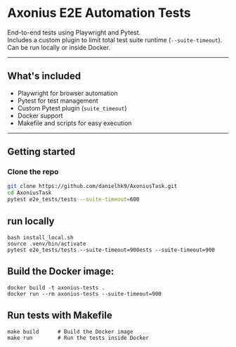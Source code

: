 # Axonius E2E Automation Tests

End-to-end tests using Playwright and Pytest.  
Includes a custom plugin to limit total test suite runtime (`--suite-timeout`).  
Can be run locally or inside Docker.

---

## What's included

- Playwright for browser automation
- Pytest for test management
- Custom Pytest plugin (`suite_timeout`)
- Docker support
- Makefile and scripts for easy execution

---

## Getting started

### Clone the repo

```bash
git clone https://github.com/danielhk9/AxoniusTask.git
cd AxoniusTask
pytest e2e_tests/tests --suite-timeout=600
```

## run locally
```
bash install_local.sh
source .venv/bin/activate
pytest e2e_tests/tests --suite-timeout=900ests --suite-timeout=900
```
## Build the Docker image:
```
docker build -t axonius-tests .
docker run --rm axonius-tests --suite-timeout=900
```

## Run tests with Makefile
```
make build      # Build the Docker image
make run        # Run the tests inside Docker
```
